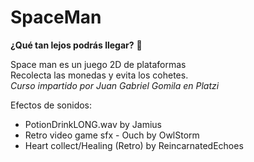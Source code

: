 # SpaceMan
**¿Qué tan lejos podrás llegar?** 🚀

Space man es un juego 2D de plataformas <br>
Recolecta las monedas y evita los cohetes.  <br>
_Curso impartido por Juan Gabriel Gomila en Platzi_


Efectos de sonidos: 
- PotionDrinkLONG.wav by Jamius
- Retro video game sfx - Ouch by OwlStorm
- Heart collect/Healing (Retro) by ReincarnatedEchoes
